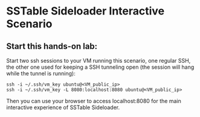 # SSTable Sideloader Interactive Scenario

## Start this hands-on lab:

Start two ssh sessions to your VM running this scenario, one regular SSH, the other one used for keeping a SSH tunneling open (the session will hang while the tunnel is running):

```
ssh -i ~/.ssh/vm_key ubuntu@<VM_public_ip>
ssh -i ~/.ssh/vm_key -L 8080:localhost:8080 ubuntu@<VM_public_ip>
```

Then you can use your browser to access localhost:8080 for the main interactive experience of SSTable Sideloader.

